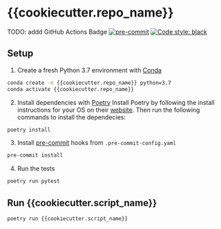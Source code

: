 # {{cookiecutter.repo_name}}

TODO: addd GitHub Actions Badge
[![pre-commit](https://img.shields.io/badge/pre--commit-enabled-brightgreen?logo=pre-commit&logoColor=white)](https://github.com/pre-commit/pre-commit)
[![Code style: black](https://img.shields.io/badge/code%20style-black-000000.svg)](https://github.com/psf/black)

## Setup

1. Create a fresh Python 3.7 environment with [Conda](https://docs.conda.io/projects/conda/en/latest/)
```bash
conda create -n {{cookiecutter.repo_name}} python=3.7
conda activate {{cookiecutter.repo_name}}
```

2. Install dependencies with [Poetry](https://python-poetry.org)
Install Poetry by following the install instructions for your OS on their [website](https://python-poetry.org/docs/#installation). Then run the following commands to install the dependecies:
```bash
poetry install
```

3. Install [pre-commit](https://pre-commit.com) hooks from `.pre-commit-config.yaml`
```bash
pre-commit install
```

4. Run the tests
```bash
poetry run pytest
```

## Run {{cookiecutter.script_name}}
```bash
poetry run {{cookiecutter.script_name}}
```
